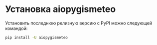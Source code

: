 # Установка aiopygismeteo

Установить последнюю релизную версию с PyPI можно следующей командой:

```sh
pip install -U aiopygismeteo
```

